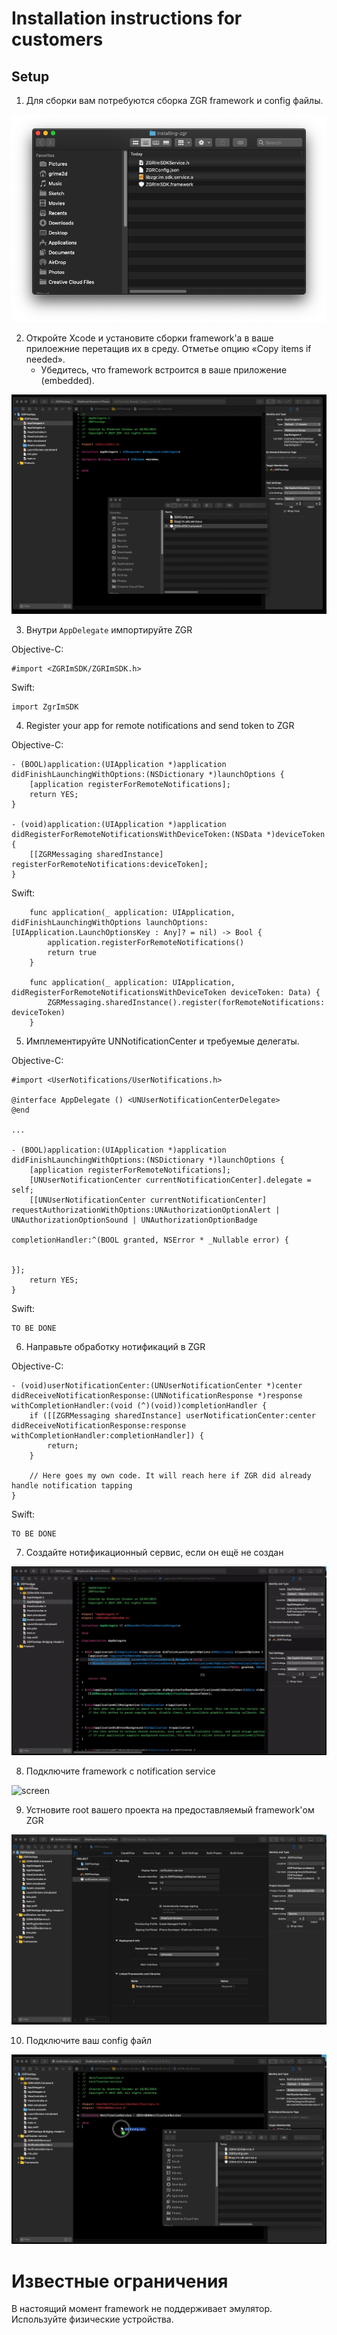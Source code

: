 # Installation instructions for customers

## Setup

1. Для сборки вам потребуются сборка ZGR framework и config файлы.

![screen](readme/screen_1.png)

2. Откройте Xcode и установите сборки framework'а в ваше прилоежние перетащив их в среду. Отметье опцию «Copy items if needed».
    * Убедитесь, что framework встроится в ваше приложение (embedded).

![screen](readme/video_1.gif)

3. Внутри `AppDelegate` импортируйте ZGR

Objective-C:

```
#import <ZGRImSDK/ZGRImSDK.h>
```
   
Swift:

```
import ZgrImSDK
```

4. Register your app for remote notifications and send token to ZGR

Objective-C:

```
- (BOOL)application:(UIApplication *)application didFinishLaunchingWithOptions:(NSDictionary *)launchOptions {
    [application registerForRemoteNotifications];
    return YES;
}

- (void)application:(UIApplication *)application didRegisterForRemoteNotificationsWithDeviceToken:(NSData *)deviceToken {
    [[ZGRMessaging sharedInstance] registerForRemoteNotifications:deviceToken];
}
```
 
Swift:

```
    func application(_ application: UIApplication, didFinishLaunchingWithOptions launchOptions: [UIApplication.LaunchOptionsKey : Any]? = nil) -> Bool {
        application.registerForRemoteNotifications()
        return true
    }

    func application(_ application: UIApplication, didRegisterForRemoteNotificationsWithDeviceToken deviceToken: Data) {
        ZGRMessaging.sharedInstance().register(forRemoteNotifications: deviceToken)
    }
```

5. Имплементируйте UNNotificationCenter и требуемые делегаты.

Objective-C:

```
#import <UserNotifications/UserNotifications.h>

@interface AppDelegate () <UNUserNotificationCenterDelegate>
@end 

...

- (BOOL)application:(UIApplication *)application didFinishLaunchingWithOptions:(NSDictionary *)launchOptions {
    [application registerForRemoteNotifications];
    [UNUserNotificationCenter currentNotificationCenter].delegate = self;
    [[UNUserNotificationCenter currentNotificationCenter] requestAuthorizationWithOptions:UNAuthorizationOptionAlert | UNAuthorizationOptionSound | UNAuthorizationOptionBadge
                                                                        completionHandler:^(BOOL granted, NSError * _Nullable error) {

                                                                        }];
    return YES;
}

```
    
Swift:

```
TO BE DONE
```

6. Направьте обработку нотификаций в ZGR

Objective-C:

```
- (void)userNotificationCenter:(UNUserNotificationCenter *)center didReceiveNotificationResponse:(UNNotificationResponse *)response withCompletionHandler:(void (^)(void))completionHandler {
    if ([[ZGRMessaging sharedInstance] userNotificationCenter:center didReceiveNotificationResponse:response withCompletionHandler:completionHandler]) {
        return;
    }

    // Here goes my own code. It will reach here if ZGR did already handle notification tapping
}
```

Swift:

```
TO BE DONE
```


7. Создайте нотификационный сервис, если он ещё не создан

![screen](readme/video_2.gif)

8. Подключите framework c notification service

![screen](readme/video_3.gif)

9. Устновите root вашего проекта на предоставляемый framework'ом ZGR

![screen](readme/video_4.gif)

10. Подключите ваш config файл

![screen](readme/video_5.gif)


# Известные ограничения

В настоящий момент framework не поддерживает эмулятор. Используйте физические устройства.

